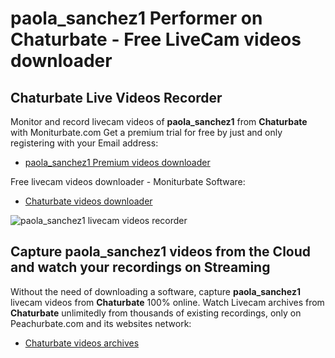 # paola_sanchez1 Performer on Chaturbate - Free LiveCam videos downloader

## Chaturbate Live Videos Recorder

Monitor and record livecam videos of **paola_sanchez1** from **Chaturbate** with Moniturbate.com
Get a premium trial for free by just and only registering with your Email address:
* [paola_sanchez1 Premium videos downloader](https://moniturbate.com/request-demo-licence-key.html)

Free livecam videos downloader - Moniturbate Software:
* [Chaturbate videos downloader](https://moniturbate.com/moniturbate-download-software.html)

![paola_sanchez1 livecam videos recorder](https://peachurnet.com/templates/moniturbate-software.png)


## Capture paola_sanchez1 videos from the Cloud and watch your recordings on Streaming

Without the need of downloading a software, capture **paola_sanchez1** livecam videos from **Chaturbate** 100% online.
Watch Livecam archives from **Chaturbate** unlimitedly from thousands of existing recordings, only on Peachurbate.com and its websites network:
* [Chaturbate videos archives](https://peachurnet.com/)